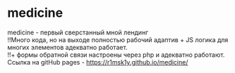 # medicine
medicine - первый сверстанный мной лендинг </br>
!!Много кода, но на выходе полностью рабочий адаптив + JS логика для многих элементов адекватно работает.</br>
!!+ формы обратной связи настроены через php и адекватно работают.</br>
Ссылка на gitHub pages - https://r1msk1y.github.io/medicine/
